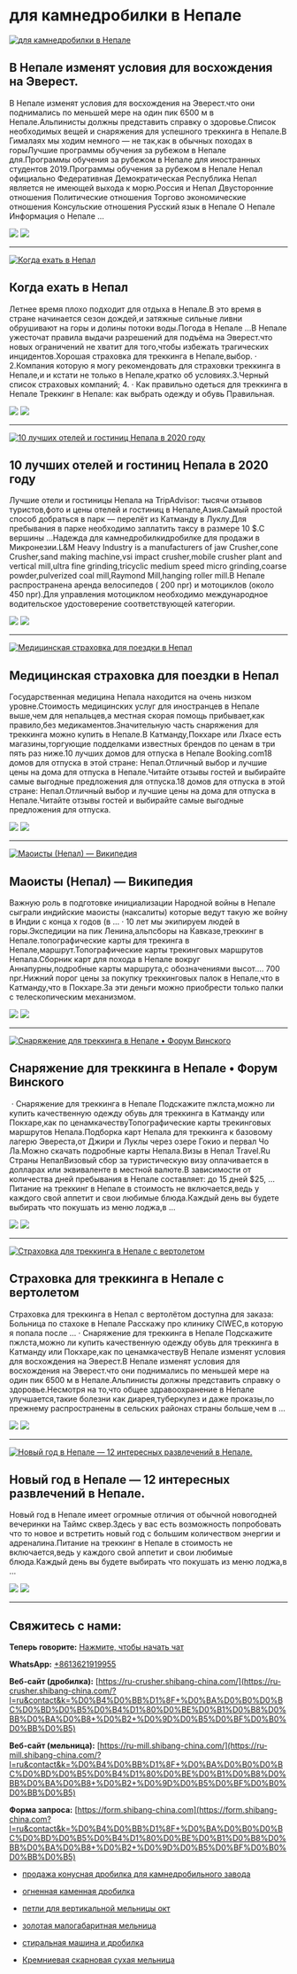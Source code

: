 # для камнедробилки в Непале

<a href="https://swt.shibang-china.com/?l=ru&img&k=%D0%B4%D0%BB%D1%8F+%D0%BA%D0%B0%D0%BC%D0%BD%D0%B5%D0%B4%D1%80%D0%BE%D0%B1%D0%B8%D0%BB%D0%BA%D0%B8+%D0%B2+%D0%9D%D0%B5%D0%BF%D0%B0%D0%BB%D0%B5" target="_blank">![для камнедробилки в Непале](http://static.shibang-china.com/all-800x300/535.jpg)</a>

## В Непале изменят условия для восхождения на Эверест.
В Непале изменят условия для восхождения на Эверест.что они поднимались по меньшей мере на один пик 6500 м в Непале.Альпинисты должны представить справку о здоровье.Список необходимых вещей и снаряжения для успешного треккинга в Непале.В Гималаях мы ходим немного — не так,как в обычных походах в горыЛучшие программы обучения за рубежом в Непале для.Программы обучения за рубежом в Непале для иностранных студентов 2019.Программы обучения за рубежом в Непале Непал официально Федеративная Демократическая Республика Непал является не имеющей выхода к морю.Россия и Непал Двусторонние отношения Политические отношения Торгово экономические отношения Консульские отношения Русский язык в Непале О Непале Информация о Непале …


<a href="https://whatsapp.shibangsoft.com/WhatsApp.php" target="_blank" title="WhatsApp">![](http://static.shibang-china.com/icon/whatsapp.png)</a> <a href="https://swt.shibang-china.com/?l=ru&icon&k=%D0%B4%D0%BB%D1%8F+%D0%BA%D0%B0%D0%BC%D0%BD%D0%B5%D0%B4%D1%80%D0%BE%D0%B1%D0%B8%D0%BB%D0%BA%D0%B8+%D0%B2+%D0%9D%D0%B5%D0%BF%D0%B0%D0%BB%D0%B5" target="_blank">![](http://static.shibang-china.com/icon/chat-ru.png)</a>

---

<a href="https://swt.shibang-china.com/?l=ru&img&k=%D0%B4%D0%BB%D1%8F+%D0%BA%D0%B0%D0%BC%D0%BD%D0%B5%D0%B4%D1%80%D0%BE%D0%B1%D0%B8%D0%BB%D0%BA%D0%B8+%D0%B2+%D0%9D%D0%B5%D0%BF%D0%B0%D0%BB%D0%B5" target="_blank">![Когда ехать в Непал](http://static.shibang-china.com/all-800x300/1007.jpg)</a>

## Когда ехать в Непал
Летнее время плохо подходит для отдыха в Непале.В это время в стране начинается сезон дождей,и затяжные сильные ливни обрушивают на горы и долины потоки воды.Погода в Непале …В Непале ужесточат правила выдачи разрешений для подъёма на Эверест.что новых ограничений не хватит для того,чтобы избежать трагических инцидентов.Хорошая страховка для треккинга в Непале,выбор.&nbsp;&#0183;&#32;2.Компания которую я могу рекомендовать для страховки треккинга в Непале,и и кстати не только в Непале,кратко об условиях.3.Черный список страховых компаний; 4.&nbsp;&#0183;&#32;Как правильно одеться для треккинга в Непале Треккинг в Непале: как выбрать одежду и обувь Правильная.


<a href="https://whatsapp.shibangsoft.com/WhatsApp.php" target="_blank" title="WhatsApp">![](http://static.shibang-china.com/icon/whatsapp.png)</a> <a href="https://swt.shibang-china.com/?l=ru&icon&k=%D0%B4%D0%BB%D1%8F+%D0%BA%D0%B0%D0%BC%D0%BD%D0%B5%D0%B4%D1%80%D0%BE%D0%B1%D0%B8%D0%BB%D0%BA%D0%B8+%D0%B2+%D0%9D%D0%B5%D0%BF%D0%B0%D0%BB%D0%B5" target="_blank">![](http://static.shibang-china.com/icon/chat-ru.png)</a>

---

<a href="https://swt.shibang-china.com/?l=ru&img&k=%D0%B4%D0%BB%D1%8F+%D0%BA%D0%B0%D0%BC%D0%BD%D0%B5%D0%B4%D1%80%D0%BE%D0%B1%D0%B8%D0%BB%D0%BA%D0%B8+%D0%B2+%D0%9D%D0%B5%D0%BF%D0%B0%D0%BB%D0%B5" target="_blank">![10 лучших отелей и гостиниц Непала в 2020 году](http://static.shibang-china.com/all-800x300/918.jpg)</a>

## 10 лучших отелей и гостиниц Непала в 2020 году
Лучшие отели и гостиницы Непала на TripAdvisor: тысячи отзывов туристов,фото и цены отелей и гостиниц в Непале,Азия.Самый простой способ добраться в парк — перелёт из Катманду в Луклу.Для пребывания в парке необходимо заплатить таксу в размере 10 $.С вершины …Надежда для камнедробилкидробилке для продажи в Микронезии.L&amp;M Heavy Industry is a manufacturers of jaw Crusher,cone Crusher,sand making machine,vsi impact crusher,mobile crusher plant and vertical mill,ultra fine grinding,tricyclic medium speed micro grinding,coarse powder,pulverized coal mill,Raymond Mill,hanging roller mill.В Непале распространена аренда велосипедов ( 200 npr) и мотоциклов (около 450 npr).Для управления мотоциклом необходимо международное водительское удостоверение соответствующей категории.


<a href="https://whatsapp.shibangsoft.com/WhatsApp.php" target="_blank" title="WhatsApp">![](http://static.shibang-china.com/icon/whatsapp.png)</a> <a href="https://swt.shibang-china.com/?l=ru&icon&k=%D0%B4%D0%BB%D1%8F+%D0%BA%D0%B0%D0%BC%D0%BD%D0%B5%D0%B4%D1%80%D0%BE%D0%B1%D0%B8%D0%BB%D0%BA%D0%B8+%D0%B2+%D0%9D%D0%B5%D0%BF%D0%B0%D0%BB%D0%B5" target="_blank">![](http://static.shibang-china.com/icon/chat-ru.png)</a>

---

<a href="https://swt.shibang-china.com/?l=ru&img&k=%D0%B4%D0%BB%D1%8F+%D0%BA%D0%B0%D0%BC%D0%BD%D0%B5%D0%B4%D1%80%D0%BE%D0%B1%D0%B8%D0%BB%D0%BA%D0%B8+%D0%B2+%D0%9D%D0%B5%D0%BF%D0%B0%D0%BB%D0%B5" target="_blank">![Медицинская страховка для поездки в Непал](http://static.shibang-china.com/all-800x300/1273.jpg)</a>

## Медицинская страховка для поездки в Непал
Государственная медицина Непала находится на очень низком уровне.Стоимость медицинских услуг для иностранцев в Непале выше,чем для непальцев,а местная скорая помощь прибывает,как правило,без медикаментов.Значительную часть снаряжения для треккинга можно купить в Непале.В Катманду,Покхаре или Лхасе есть магазины,торгующие подделками известных брендов по ценам в три пять раз ниже.10 лучших домов для отпуска в Непале Booking.com18 домов для отпуска в этой стране: Непал.Отличный выбор и лучшие цены на дома для отпуска в Непале.Читайте отзывы гостей и выбирайте самые выгодные предложения для отпуска.18 домов для отпуска в этой стране: Непал.Отличный выбор и лучшие цены на дома для отпуска в Непале.Читайте отзывы гостей и выбирайте самые выгодные предложения для отпуска.


<a href="https://whatsapp.shibangsoft.com/WhatsApp.php" target="_blank" title="WhatsApp">![](http://static.shibang-china.com/icon/whatsapp.png)</a> <a href="https://swt.shibang-china.com/?l=ru&icon&k=%D0%B4%D0%BB%D1%8F+%D0%BA%D0%B0%D0%BC%D0%BD%D0%B5%D0%B4%D1%80%D0%BE%D0%B1%D0%B8%D0%BB%D0%BA%D0%B8+%D0%B2+%D0%9D%D0%B5%D0%BF%D0%B0%D0%BB%D0%B5" target="_blank">![](http://static.shibang-china.com/icon/chat-ru.png)</a>

---

<a href="https://swt.shibang-china.com/?l=ru&img&k=%D0%B4%D0%BB%D1%8F+%D0%BA%D0%B0%D0%BC%D0%BD%D0%B5%D0%B4%D1%80%D0%BE%D0%B1%D0%B8%D0%BB%D0%BA%D0%B8+%D0%B2+%D0%9D%D0%B5%D0%BF%D0%B0%D0%BB%D0%B5" target="_blank">![Маоисты (Непал) — Википедия](http://static.shibang-china.com/all-800x300/1394.jpg)</a>

## Маоисты (Непал) — Википедия
Важную роль в подготовке инициализации Народной войны в Непале сыграли индийские маоисты (наксалиты) которые ведут такую же войну в Индии с конца х годов (в …&nbsp;&#0183;&#32;10 лет мы экипируем людей в горы.Экспедиции на пик Ленина,альпсборы на Кавказе,треккинг в Непале.топографические карты для трекинга в Непале,маршрут.Топографические карты трекинговых маршрутов Непала.Сборник карт для похода в Непале вокруг Аннапурны,подробные карты маршрута,с обозначениями высот.… 700 npr.Нижний порог цены за покупку треккинговых палок в Непале,что в Катманду,что в Покхаре.За эти деньги можно приобрести только палки с телескопическим механизмом.


<a href="https://whatsapp.shibangsoft.com/WhatsApp.php" target="_blank" title="WhatsApp">![](http://static.shibang-china.com/icon/whatsapp.png)</a> <a href="https://swt.shibang-china.com/?l=ru&icon&k=%D0%B4%D0%BB%D1%8F+%D0%BA%D0%B0%D0%BC%D0%BD%D0%B5%D0%B4%D1%80%D0%BE%D0%B1%D0%B8%D0%BB%D0%BA%D0%B8+%D0%B2+%D0%9D%D0%B5%D0%BF%D0%B0%D0%BB%D0%B5" target="_blank">![](http://static.shibang-china.com/icon/chat-ru.png)</a>

---

<a href="https://swt.shibang-china.com/?l=ru&img&k=%D0%B4%D0%BB%D1%8F+%D0%BA%D0%B0%D0%BC%D0%BD%D0%B5%D0%B4%D1%80%D0%BE%D0%B1%D0%B8%D0%BB%D0%BA%D0%B8+%D0%B2+%D0%9D%D0%B5%D0%BF%D0%B0%D0%BB%D0%B5" target="_blank">![Снаряжение для треккинга в Непале • Форум Винского](http://static.shibang-china.com/all-800x300/124.jpg)</a>

## Снаряжение для треккинга в Непале • Форум Винского
&nbsp;&#0183;&#32;Снаряжение для треккинга в Непале Подскажите пжлста,можно ли купить качественную одежду обувь для треккинга в Катманду или Покхаре,как по ценамкачествуТопографические карты трекинговых маршрутов Непала.Подборка карт Непала для треккинга к базовому лагерю Эвереста,от Джири и Луклы через озере Гокио и первал Чо Ла.Можно скачать подробные карты Непала.Визы в Непал Travel.Ru Страны НепалВизовый сбор за туристическую визу оплачивается в долларах или эквиваленте в местной валюте.В зависимости от количества дней пребывания в Непале составляет: до 15 дней $25, …Питание на треккинг в Непале в стоимость не включается,ведь у каждого свой аппетит и свои любимые блюда.Каждый день вы будете выбирать что покушать из меню лоджа,в …


<a href="https://whatsapp.shibangsoft.com/WhatsApp.php" target="_blank" title="WhatsApp">![](http://static.shibang-china.com/icon/whatsapp.png)</a> <a href="https://swt.shibang-china.com/?l=ru&icon&k=%D0%B4%D0%BB%D1%8F+%D0%BA%D0%B0%D0%BC%D0%BD%D0%B5%D0%B4%D1%80%D0%BE%D0%B1%D0%B8%D0%BB%D0%BA%D0%B8+%D0%B2+%D0%9D%D0%B5%D0%BF%D0%B0%D0%BB%D0%B5" target="_blank">![](http://static.shibang-china.com/icon/chat-ru.png)</a>

---

<a href="https://swt.shibang-china.com/?l=ru&img&k=%D0%B4%D0%BB%D1%8F+%D0%BA%D0%B0%D0%BC%D0%BD%D0%B5%D0%B4%D1%80%D0%BE%D0%B1%D0%B8%D0%BB%D0%BA%D0%B8+%D0%B2+%D0%9D%D0%B5%D0%BF%D0%B0%D0%BB%D0%B5" target="_blank">![Страховка для треккинга в Непале с вертолетом](http://static.shibang-china.com/all-800x300/867.jpg)</a>

## Страховка для треккинга в Непале с вертолетом
Страховка для треккинга в Непал с вертолётом доступна для заказа: Больница по стахоке в Непале Расскажу про клинику CIWEC,в которую я попала после …&nbsp;&#0183;&#32;Снаряжение для треккинга в Непале Подскажите пжлста,можно ли купить качественную одежду обувь для треккинга в Катманду или Покхаре,как по ценамкачествуВ Непале изменят условия для восхождения на Эверест.В Непале изменят условия для восхождения на Эверест.что они поднимались по меньшей мере на один пик 6500 м в Непале.Альпинисты должны представить справку о здоровье.Несмотря на то,что общее здравоохранение в Непале улучшается,такие болезни как диарея,туберкулез и даже проказы,по прежнему распространены в сельских районах страны больше,чем в …


<a href="https://whatsapp.shibangsoft.com/WhatsApp.php" target="_blank" title="WhatsApp">![](http://static.shibang-china.com/icon/whatsapp.png)</a> <a href="https://swt.shibang-china.com/?l=ru&icon&k=%D0%B4%D0%BB%D1%8F+%D0%BA%D0%B0%D0%BC%D0%BD%D0%B5%D0%B4%D1%80%D0%BE%D0%B1%D0%B8%D0%BB%D0%BA%D0%B8+%D0%B2+%D0%9D%D0%B5%D0%BF%D0%B0%D0%BB%D0%B5" target="_blank">![](http://static.shibang-china.com/icon/chat-ru.png)</a>

---

<a href="https://swt.shibang-china.com/?l=ru&img&k=%D0%B4%D0%BB%D1%8F+%D0%BA%D0%B0%D0%BC%D0%BD%D0%B5%D0%B4%D1%80%D0%BE%D0%B1%D0%B8%D0%BB%D0%BA%D0%B8+%D0%B2+%D0%9D%D0%B5%D0%BF%D0%B0%D0%BB%D0%B5" target="_blank">![Новый год в Непале — 12 интересных развлечений в Непале.](http://static.shibang-china.com/all-800x300/964.jpg)</a>

## Новый год в Непале — 12 интересных развлечений в Непале.
Новый год в Непале имеет огромные отличия от обычной новогодней вечеринки на Таймс сквер.Здесь у вас есть возможность попробовать что то новое и встретить новый год с большим количеством энергии и адреналина.Питание на треккинг в Непале в стоимость не включается,ведь у каждого свой аппетит и свои любимые блюда.Каждый день вы будете выбирать что покушать из меню лоджа,в …

<a href="https://whatsapp.shibangsoft.com/WhatsApp.php" target="_blank" title="WhatsApp">![](http://static.shibang-china.com/icon/whatsapp.png)</a> <a href="https://swt.shibang-china.com/?l=ru&icon&k=%D0%B4%D0%BB%D1%8F+%D0%BA%D0%B0%D0%BC%D0%BD%D0%B5%D0%B4%D1%80%D0%BE%D0%B1%D0%B8%D0%BB%D0%BA%D0%B8+%D0%B2+%D0%9D%D0%B5%D0%BF%D0%B0%D0%BB%D0%B5" target="_blank">![](http://static.shibang-china.com/icon/chat-ru.png)</a>

---
## Свяжитесь с нами:

**Теперь говорите:** [Нажмите, чтобы начать чат](https://swt.shibang-china.com?l=ru&contact&k=%D0%B4%D0%BB%D1%8F+%D0%BA%D0%B0%D0%BC%D0%BD%D0%B5%D0%B4%D1%80%D0%BE%D0%B1%D0%B8%D0%BB%D0%BA%D0%B8+%D0%B2+%D0%9D%D0%B5%D0%BF%D0%B0%D0%BB%D0%B5)

**WhatsApp:**  [+8613621919955](https://whatsapp.shibangsoft.com/WhatsApp.php)

**Веб-сайт (дробилка):** [https://ru-crusher.shibang-china.com/](https://ru-crusher.shibang-china.com/?l=ru&contact&k=%D0%B4%D0%BB%D1%8F+%D0%BA%D0%B0%D0%BC%D0%BD%D0%B5%D0%B4%D1%80%D0%BE%D0%B1%D0%B8%D0%BB%D0%BA%D0%B8+%D0%B2+%D0%9D%D0%B5%D0%BF%D0%B0%D0%BB%D0%B5)

**Веб-сайт (мельница):** [https://ru-mill.shibang-china.com/](https://ru-mill.shibang-china.com/?l=ru&contact&k=%D0%B4%D0%BB%D1%8F+%D0%BA%D0%B0%D0%BC%D0%BD%D0%B5%D0%B4%D1%80%D0%BE%D0%B1%D0%B8%D0%BB%D0%BA%D0%B8+%D0%B2+%D0%9D%D0%B5%D0%BF%D0%B0%D0%BB%D0%B5)

**Форма запроса:** [https://form.shibang-china.com](https://form.shibang-china.com?l=ru&contact&k=%D0%B4%D0%BB%D1%8F+%D0%BA%D0%B0%D0%BC%D0%BD%D0%B5%D0%B4%D1%80%D0%BE%D0%B1%D0%B8%D0%BB%D0%BA%D0%B8+%D0%B2+%D0%9D%D0%B5%D0%BF%D0%B0%D0%BB%D0%B5)

* [продажа конусная дробилка для камнедробильного завода](../124/%D0%BF%D1%80%D0%BE%D0%B4%D0%B0%D0%B6%D0%B0%20%D0%BA%D0%BE%D0%BD%D1%83%D1%81%D0%BD%D0%B0%D1%8F%20%D0%B4%D1%80%D0%BE%D0%B1%D0%B8%D0%BB%D0%BA%D0%B0%20%D0%B4%D0%BB%D1%8F%20%D0%BA%D0%B0%D0%BC%D0%BD%D0%B5%D0%B4%D1%80%D0%BE%D0%B1%D0%B8%D0%BB%D1%8C%D0%BD%D0%BE%D0%B3%D0%BE%20%D0%B7%D0%B0%D0%B2%D0%BE%D0%B4%D0%B0.md)

* [огненная каменная дробилка](../121/%D0%BE%D0%B3%D0%BD%D0%B5%D0%BD%D0%BD%D0%B0%D1%8F%20%D0%BA%D0%B0%D0%BC%D0%B5%D0%BD%D0%BD%D0%B0%D1%8F%20%D0%B4%D1%80%D0%BE%D0%B1%D0%B8%D0%BB%D0%BA%D0%B0.md)

* [петли для вертикальной мельницы окт](../121/%D0%BF%D0%B5%D1%82%D0%BB%D0%B8%20%D0%B4%D0%BB%D1%8F%20%D0%B2%D0%B5%D1%80%D1%82%D0%B8%D0%BA%D0%B0%D0%BB%D1%8C%D0%BD%D0%BE%D0%B9%20%D0%BC%D0%B5%D0%BB%D1%8C%D0%BD%D0%B8%D1%86%D1%8B%20%D0%BE%D0%BA%D1%82.md)

* [золотая малогабаритная мельница](../122/%D0%B7%D0%BE%D0%BB%D0%BE%D1%82%D0%B0%D1%8F%20%D0%BC%D0%B0%D0%BB%D0%BE%D0%B3%D0%B0%D0%B1%D0%B0%D1%80%D0%B8%D1%82%D0%BD%D0%B0%D1%8F%20%D0%BC%D0%B5%D0%BB%D1%8C%D0%BD%D0%B8%D1%86%D0%B0.md)

* [стиральная машина и дробилка](../123/%D1%81%D1%82%D0%B8%D1%80%D0%B0%D0%BB%D1%8C%D0%BD%D0%B0%D1%8F%20%D0%BC%D0%B0%D1%88%D0%B8%D0%BD%D0%B0%20%D0%B8%20%D0%B4%D1%80%D0%BE%D0%B1%D0%B8%D0%BB%D0%BA%D0%B0.md)

* [Кремниевая скарновая сухая мельница](../121/%D0%9A%D1%80%D0%B5%D0%BC%D0%BD%D0%B8%D0%B5%D0%B2%D0%B0%D1%8F%20%D1%81%D0%BA%D0%B0%D1%80%D0%BD%D0%BE%D0%B2%D0%B0%D1%8F%20%D1%81%D1%83%D1%85%D0%B0%D1%8F%20%D0%BC%D0%B5%D0%BB%D1%8C%D0%BD%D0%B8%D1%86%D0%B0.md)